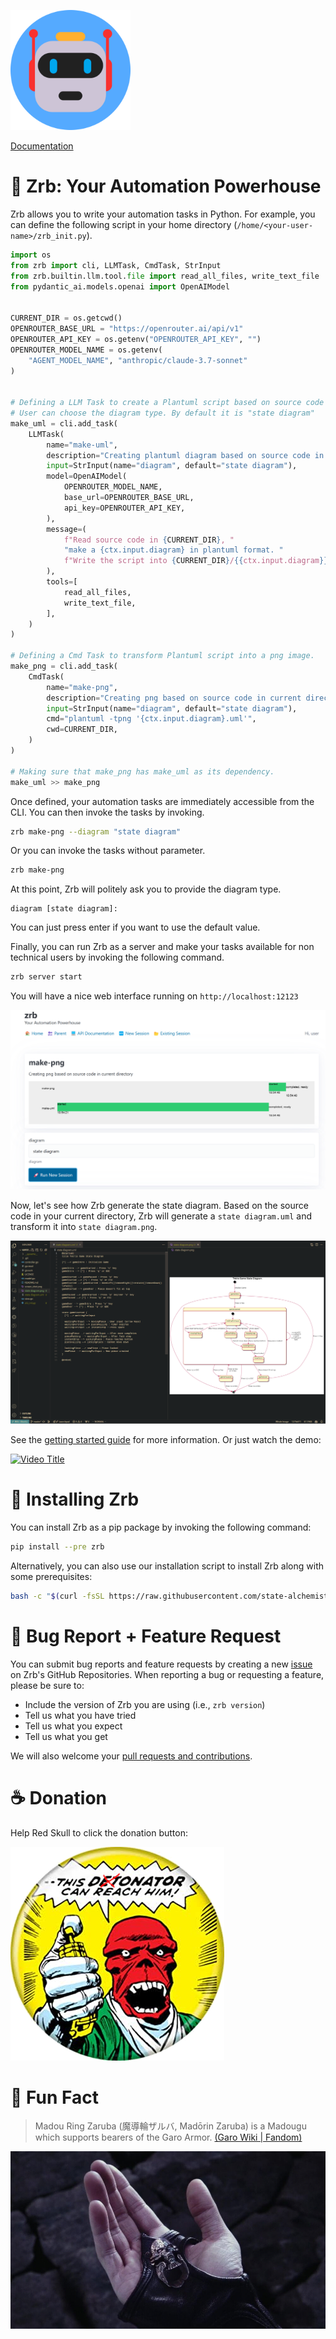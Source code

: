 ![](https://raw.githubusercontent.com/state-alchemists/zrb/main/_images/zrb/android-chrome-192x192.png)

[Documentation](https://github.com/state-alchemists/zrb/blob/main/docs/README.md)

# 🤖 Zrb: Your Automation Powerhouse

Zrb allows you to write your automation tasks in Python. For example, you can define the following script in your home directory (`/home/<your-user-name>/zrb_init.py`).


```python
import os
from zrb import cli, LLMTask, CmdTask, StrInput
from zrb.builtin.llm.tool.file import read_all_files, write_text_file
from pydantic_ai.models.openai import OpenAIModel


CURRENT_DIR = os.getcwd()
OPENROUTER_BASE_URL = "https://openrouter.ai/api/v1"
OPENROUTER_API_KEY = os.getenv("OPENROUTER_API_KEY", "")
OPENROUTER_MODEL_NAME = os.getenv(
    "AGENT_MODEL_NAME", "anthropic/claude-3.7-sonnet"
)


# Defining a LLM Task to create a Plantuml script based on source code in current directory.
# User can choose the diagram type. By default it is "state diagram"
make_uml = cli.add_task(
    LLMTask(
        name="make-uml",
        description="Creating plantuml diagram based on source code in current directory",
        input=StrInput(name="diagram", default="state diagram"),
        model=OpenAIModel(
            OPENROUTER_MODEL_NAME,
            base_url=OPENROUTER_BASE_URL,
            api_key=OPENROUTER_API_KEY,
        ),
        message=(
            f"Read source code in {CURRENT_DIR}, "
            "make a {ctx.input.diagram} in plantuml format. "
            f"Write the script into {CURRENT_DIR}/{{ctx.input.diagram}}.uml"
        ),
        tools=[
            read_all_files,
            write_text_file,
        ],
    )
)

# Defining a Cmd Task to transform Plantuml script into a png image.
make_png = cli.add_task(
    CmdTask(
        name="make-png",
        description="Creating png based on source code in current directory",
        input=StrInput(name="diagram", default="state diagram"),
        cmd="plantuml -tpng '{ctx.input.diagram}.uml'",
        cwd=CURRENT_DIR,
    )
)

# Making sure that make_png has make_uml as its dependency.
make_uml >> make_png
```

Once defined, your automation tasks are immediately accessible from the CLI. You can then invoke the tasks by invoking.

```bash
zrb make-png --diagram "state diagram"
```

Or you can invoke the tasks without parameter.

```bash
zrb make-png
```

At this point, Zrb will politely ask you to provide the diagram type.

```
diagram [state diagram]:
```

You can just press enter if you want to use the default value.

Finally, you can run Zrb as a server and make your tasks available for non technical users by invoking the following command.

```bash
zrb server start
```

You will have a nice web interface running on `http://localhost:12123`

![Zrb Web UI](https://raw.githubusercontent.com/state-alchemists/zrb/main/_images/zrb-web-ui.png)

Now, let's see how Zrb generate the state diagram. Based on the source code in your current directory, Zrb will generate a `state diagram.uml` and transform it into `state diagram.png`.

![State Diagram](https://raw.githubusercontent.com/state-alchemists/zrb/main/_images/state-diagram.png)

See the [getting started guide](https://github.com/state-alchemists/zrb/blob/main/docs/recipes/getting-started/README.md) for more information. Or just watch the demo:

[![Video Title](https://img.youtube.com/vi/W7dgk96l__o/0.jpg)](https://www.youtube.com/watch?v=W7dgk96l__o)


# 🫰 Installing Zrb

You can install Zrb as a pip package by invoking the following command:

```bash
pip install --pre zrb
```

Alternatively, you can also use our installation script to install Zrb along with some prerequisites:

```bash
bash -c "$(curl -fsSL https://raw.githubusercontent.com/state-alchemists/zrb/main/install.sh)"
```

# 🐞 Bug Report + Feature Request

You can submit bug reports and feature requests by creating a new [issue](https://github.com/state-alchemists/zrb/issues) on Zrb's GitHub Repositories. When reporting a bug or requesting a feature, please be sure to:

- Include the version of Zrb you are using (i.e., `zrb version`)
- Tell us what you have tried
- Tell us what you expect
- Tell us what you get

We will also welcome your [pull requests and contributions](https://github.com/state-alchemists/zrb/pulls).


# ☕ Donation

Help Red Skull to click the donation button:

[![](https://raw.githubusercontent.com/state-alchemists/zrb/main/_images/donator.png)](https://stalchmst.com/donation)

# 🎉 Fun Fact

> Madou Ring Zaruba (魔導輪ザルバ, Madōrin Zaruba) is a Madougu which supports bearers of the Garo Armor. [(Garo Wiki | Fandom)](https://garo.fandom.com/wiki/Zaruba)

![Madou Ring Zaruba on Kouga's Hand](https://raw.githubusercontent.com/state-alchemists/zrb/main/_images/madou-ring-zaruba.jpg)
